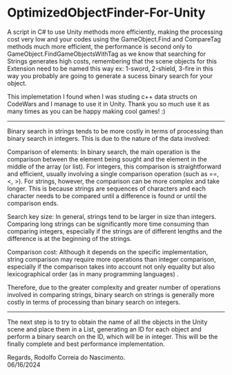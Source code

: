 # OptimizedObjectFinder-For-Unity
A script in C# to use Unity methods more efficiently, making the processing cost very low and your codes using the GameObject.Find and CompareTag methods much more efficient, the performance is second only to GameObject.FindGameObjectsWithTag as we know that searching for Strings generates high costs, remembering that the scene objects for this Extension need to be named this way ex: 1-sword, 2-shield, 3-fire in this way you probably are going to generate a sucess binary search for your object.

This implemetation I found when I was studing c++ data structs on CodeWars and I manage to use it in Unity. Thank you so much use it as many times as you can be happy making cool games! :)

-----------------------------------------------------------------------------------------------------------------------------------------------------------------------------------------------------------------------------------------------------
Binary search in strings tends to be more costly in terms of processing than binary search in integers. This is due to the nature of the data involved:

Comparison of elements: In binary search, the main operation is the comparison between the element being sought and the element in the middle of the array (or list). For integers, this comparison is straightforward and efficient, usually involving a single comparison operation (such as ==, <, >). For strings, however, the comparison can be more complex and take longer. This is because strings are sequences of characters and each character needs to be compared until a difference is found or until the comparison ends.

Search key size: In general, strings tend to be larger in size than integers. Comparing long strings can be significantly more time consuming than comparing integers, especially if the strings are of different lengths and the difference is at the beginning of the strings.

Comparison cost: Although it depends on the specific implementation, string comparison may require more operations than integer comparison, especially if the comparison takes into account not only equality but also lexicographical order (as in many programming languages) .

Therefore, due to the greater complexity and greater number of operations involved in comparing strings, binary search on strings is generally more costly in terms of processing than binary search on integers.

-----------------------------------------------------------------------------------------------------------------------------------------------------------------------------------------------------------------------------------------------------
The next step is to try to obtain the name of all the objects in the Unity scene and place them in a List, generating an ID for each object and perform a binary search on the ID, which will be in integer. This will be the finally complete and best performance implementation.

Regards, Rodolfo Correia do Nascimento.  
06/16/2024
